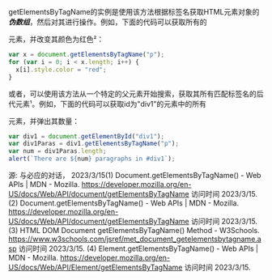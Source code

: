 getElementsByTagName的实例是使用该方法根据标签名获取HTML元素对象的 ***伪数组***，然后对其进行操作。例如，下面的代码可以获取所有的<p>元素，并改变其颜色为红色²：

```javascript
var x = document.getElementsByTagName("p");
for (var i = 0; i < x.length; i++) {
  x[i].style.color = "red";
}
```

或者，可以使用该方法从一个特定的父元素开始搜索，获取其所有匹配标签名的后代元素¹。例如，下面的代码可以获取id为"div1"的元素中的所有<p>元素，并弹出其数量：

```javascript
var div1 = document.getElementById("div1");
var div1Paras = div1.getElementsByTagName("p");
var num = div1Paras.length;
alert(`There are ${num} paragraphs in #div1`);
```

源: 与必应的对话， 2023/3/15(1) Document.getElementsByTagName() - Web APIs | MDN - Mozilla. https://developer.mozilla.org/en-US/docs/Web/API/document/getElementsByTagName 访问时间 2023/3/15.
(2) Document.getElementsByTagName() - Web APIs | MDN - Mozilla. https://developer.mozilla.org/en-US/docs/Web/API/document/getElementsByTagName 访问时间 2023/3/15.
(3) HTML DOM Document getElementsByTagName() Method - W3Schools. https://www.w3schools.com/jsref/met_document_getelementsbytagname.asp 访问时间 2023/3/15.
(4) Element.getElementsByTagName() - Web APIs | MDN - Mozilla. https://developer.mozilla.org/en-US/docs/Web/API/Element/getElementsByTagName 访问时间 2023/3/15.